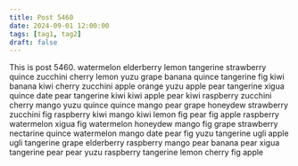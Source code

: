 ```yaml
---
title: Post 5460
date: 2024-09-01 12:00:00
tags: [tag1, tag2]
draft: false
---
```

This is post 5460.
watermelon
elderberry
lemon
tangerine
strawberry
quince
zucchini
cherry
lemon
yuzu
grape
banana
quince
tangerine
fig
kiwi
banana
kiwi
cherry
zucchini
apple
orange
yuzu
apple
pear
tangerine
xigua
quince
date
pear
tangerine
kiwi
kiwi
apple
pear
kiwi
raspberry
zucchini
cherry
mango
yuzu
quince
quince
mango
pear
grape
honeydew
strawberry
zucchini
fig
raspberry
kiwi
mango
kiwi
lemon
fig
pear
fig
apple
raspberry
watermelon
xigua
fig
watermelon
honeydew
mango
fig
grape
strawberry
nectarine
quince
watermelon
mango
date
pear
fig
yuzu
tangerine
ugli
apple
ugli
tangerine
grape
elderberry
raspberry
mango
pear
banana
pear
xigua
tangerine
pear
pear
yuzu
raspberry
tangerine
lemon
cherry
fig
apple
